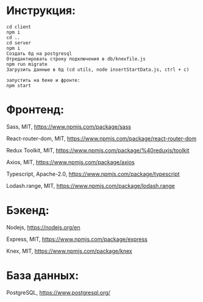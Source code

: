 # Инструкция:
```
cd client
npm i
cd ..
cd server
npm i
Создать бд на postgresql
Отредактировать строку подключения в db/knexfile.js
npm run migrate
Загрузить данные в бд (cd utils, node insertStartData.js, ctrl + c)

запустить на беке и фронте:
npm start
```

# Фронтенд:
Sass, MIT, https://www.npmjs.com/package/sass

React-router-dom, MIT, https://www.npmjs.com/package/react-router-dom

Redux Toolkit, MIT, https://www.npmjs.com/package/%40reduxjs/toolkit

Axios, MIT, https://www.npmjs.com/package/axios

Typescript, Apache-2.0, https://www.npmjs.com/package/typescript

Lodash.range, MIT, https://www.npmjs.com/package/lodash.range


# Бэкенд:
Nodejs, https://nodejs.org/en

Express, MIT, https://www.npmjs.com/package/express

Knex, MIT, https://www.npmjs.com/package/knex

# База данных:
PostgreSQL, https://www.postgresql.org/
